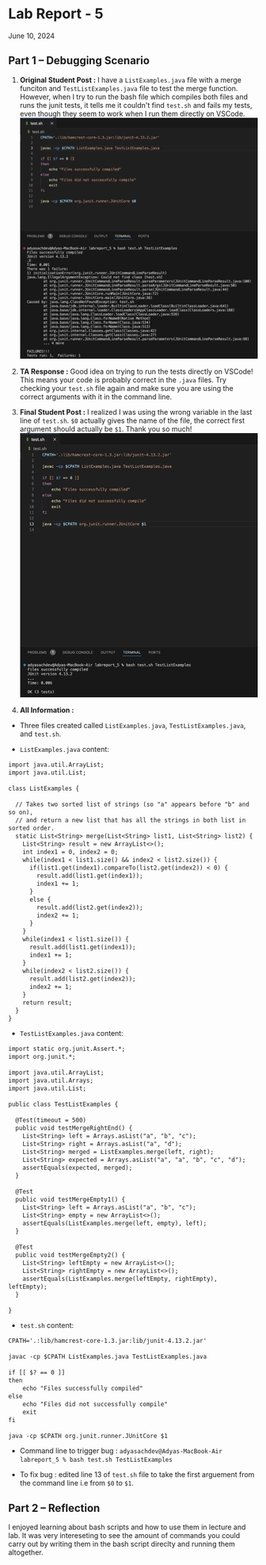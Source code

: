 # Lab Report - 5
June 10, 2024

## Part 1 – Debugging Scenario

1. **Original Student Post :**
   I have a `ListExamples.java` file with a merge funciton and `TestListExamples.java` file to test the merge function. However, when I try to run the bash file which compiles both files and runs the junit tests, it tells me it couldn't find `test.sh` and fails my tests, even though they seem to work when I run them directly on VSCode.
![Image](/labreport_5_problem.png)

2. **TA Response :**
   Good idea on trying to run the tests directly on VSCode! This means your code is probably correct in the `.java` files. Try checking your `test.sh` file again and make sure you are using the correct arguments with it in the command line.

3. **Final Student Post :**
   I realized I was using the wrong variable in the last line of `test.sh`. `$0` actually gives the name of the file, the correct first argument should actually be `$1`. Thank you so much!
  ![Image](/labreport_5_solution.png)

4. **All Information :**
- Three files created called `ListExamples.java`, `TestListExamples.java`, and `test.sh`.
  
- `ListExamples.java` content:
```
import java.util.ArrayList;
import java.util.List;

class ListExamples {
    
  // Takes two sorted list of strings (so "a" appears before "b" and so on),
  // and return a new list that has all the strings in both list in sorted order.
  static List<String> merge(List<String> list1, List<String> list2) {
    List<String> result = new ArrayList<>();
    int index1 = 0, index2 = 0;
    while(index1 < list1.size() && index2 < list2.size()) {
      if(list1.get(index1).compareTo(list2.get(index2)) < 0) {
        result.add(list1.get(index1));
        index1 += 1;
      }
      else {
        result.add(list2.get(index2));
        index2 += 1;
      }
    }
    while(index1 < list1.size()) {
      result.add(list1.get(index1));
      index1 += 1;
    }
    while(index2 < list2.size()) {
      result.add(list2.get(index2));
      index2 += 1;
    }
    return result;
  }
}
```

- `TestListExamples.java` content:
```
import static org.junit.Assert.*;
import org.junit.*;

import java.util.ArrayList;
import java.util.Arrays;
import java.util.List;

public class TestListExamples {

  @Test(timeout = 500)
  public void testMergeRightEnd() {
    List<String> left = Arrays.asList("a", "b", "c");
    List<String> right = Arrays.asList("a", "d");
    List<String> merged = ListExamples.merge(left, right);
    List<String> expected = Arrays.asList("a", "a", "b", "c", "d");
    assertEquals(expected, merged);
  }

  @Test
  public void testMergeEmpty1() {
    List<String> left = Arrays.asList("a", "b", "c");
    List<String> empty = new ArrayList<>();
    assertEquals(ListExamples.merge(left, empty), left);
  }

  @Test
  public void testMergeEmpty2() {
    List<String> leftEmpty = new ArrayList<>();
    List<String> rightEmpty = new ArrayList<>();
    assertEquals(ListExamples.merge(leftEmpty, rightEmpty), leftEmpty);
  }

}
```

- `test.sh` content:
```
CPATH='.:lib/hamcrest-core-1.3.jar:lib/junit-4.13.2.jar'

javac -cp $CPATH ListExamples.java TestListExamples.java 

if [[ $? == 0 ]]
then 
    echo "Files successfully compiled"
else 
    echo "Files did not successfully compile"
    exit
fi

java -cp $CPATH org.junit.runner.JUnitCore $1
```

- Command line to trigger bug : `adyasachdev@Adyas-MacBook-Air labreport_5 % bash test.sh TestListExamples`

- To fix bug : edited line 13 of `test.sh` file to take the first arguement from the command line i.e from `$0` to `$1`. 


## Part 2 – Reflection
I enjoyed learning about bash scripts and how to use them in lecture and lab. It was very intereseting to see the amount of commands you could carry out by writing them in the bash script direclty and running them altogether. 
